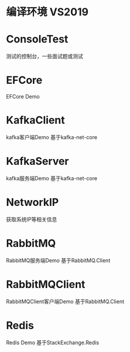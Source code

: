 # 编译环境 VS2019

# ConsoleTest
测试的控制台，一些面试题或测试

# EFCore
EFCore Demo

# KafkaClient
kafka客户端Demo
基于kafka-net-core
# KafkaServer
kafka服务端Demo
基于kafka-net-core

# NetworkIP
获取系统IP等相关信息

# RabbitMQ
RabbitMQ服务端Demo 
基于RabbitMQ.Client
# RabbitMQClient
RabbitMQClient客户端Demo
基于RabbitMQ.Client

# Redis
Redis Demo
基于StackExchange.Redis
